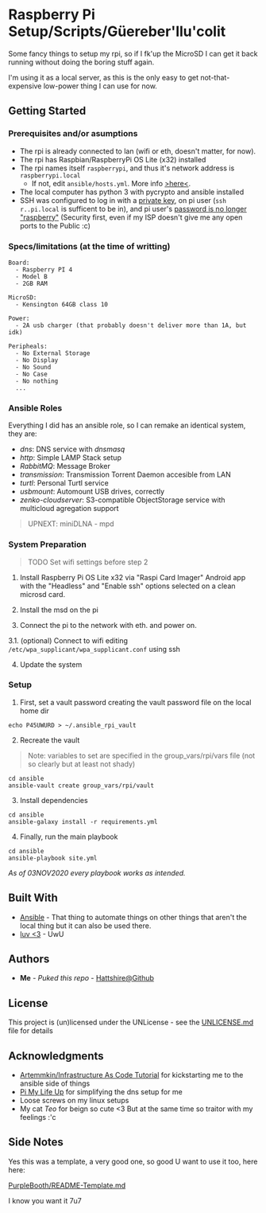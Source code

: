 # Raspberry Pi Setup/Scripts/Güereber'llu'colit

Some fancy things to setup my rpi, so if I fk'up the MicroSD I can get it back running without doing the boring stuff again.

I'm using it as a local server, as this is the only easy to get not-that-expensive low-power thing I can use for now.

## Getting Started

### Prerequisites and/or asumptions

* The rpi is already connected to lan (wifi or eth, doesn't matter, for now).
* The rpi has Raspbian/RaspberryPi OS Lite (x32) installed
* The rpi names itself `raspberrypi`, and thus it's network address is `raspberrypi.local`
  * If not, edit `ansible/hosts.yml`. More info [>here<](https://docs.ansible.com/ansible/latest/user_guide/intro_inventory.html#hosts-in-multiple-groups).
* The local computer has python 3 with pycrypto and ansible installed
* SSH was configured to log in with a [private key](https://www.ssh.com/ssh/copy-id#copy-the-key-to-a-server), on pi user (`ssh r..pi.local` is sufficent to be in), and pi user's [password is no longer "raspberry"](https://www.shellhacks.com/raspberry-pi-default-password-how-to-change/) (Security first, even if my ISP doesn't give me any open ports to the Public :c)

### Specs/limitations (at the time of writting)
```
Board:
  - Raspberry PI 4
  - Model B
  - 2GB RAM

MicroSD: 
  - Kensington 64GB class 10

Power:
  - 2A usb charger (that probably doesn't deliver more than 1A, but idk)

Peripheals:
  - No External Storage
  - No Display
  - No Sound
  - No Case
  - No nothing
  ...

```

### Ansible Roles

Everything I did has an ansible role, so I can remake an identical system, they are:

* _dns_: DNS service with _dnsmasq_
* _http_: Simple LAMP Stack setup
* _RabbitMQ_: Message Broker
* _transmission_: Transmission Torrent Daemon accesible from LAN
* _turtl_: Personal Turtl service
* _usbmount_: Automount USB drives, correctly
* _zenko-cloudserver_: S3-compatible ObjectStorage service with multicloud agregation support

> UPNEXT: miniDLNA - mpd

### System Preparation

> TODO Set wifi settings before step 2

 1. Install Raspberry Pi OS Lite x32 via "Raspi Card Imager" Android app with the "Headless" and "Enable ssh" options selected on a clean microsd card.
 
 2. Install the msd on the pi
 
 3. Connect the pi to the network with eth. and power on.
 
 3.1. (optional) Connect to wifi editing `/etc/wpa_supplicant/wpa_supplicant.conf` using ssh
 
 4. Update the system

### Setup


 1. First, set a vault password creating the vault password file on the local home dir

 ```
 echo P45UWURD > ~/.ansible_rpi_vault
 ```

 2. Recreate the vault
 > Note: variables to set are specified in the group_vars/rpi/vars file (not so clearly but at least not shady)

 ```
 cd ansible
 ansible-vault create group_vars/rpi/vault
 ```
 
 3. Install dependencies
 
 ```
 cd ansible
 ansible-galaxy install -r requirements.yml
 ```

 4. Finally, run the main playbook

 ```
 cd ansible
 ansible-playbook site.yml
 ```

_As of 03NOV2020 every playbook works as intended._

## Built With

* [Ansible](https://docs.ansible.com/) - That thing to automate things on other things that aren't the local thing but it can also be used there.
* [luv <3](https://uwu.email/) - UwU



## Authors

* **Me** - *Puked this repo* - [Hattshire@Github](https://github.com/Hattshire)

## License

This project is (un)licensed under the UNLicense - see the [UNLICENSE.md](UNLICENSE.md) file for details

## Acknowledgments

* [Artemmkin/Infrastructure As Code Tutorial](https://github.com/Artemmkin/infrastructure-as-code-tutorial) for kickstarting me to the ansible side of things
* [Pi My Life Up](https://pimylifeup.com/) for simplifying the dns setup for me
* Loose screws on my linux setups
* My cat _Teo_ for beign so cute <3 But at the same time so traitor with my feelings :'c

## Side Notes
Yes this was a template, a very good one, so good U want to use it too, here here:

[PurpleBooth/README-Template.md](https://gist.github.com/PurpleBooth/109311bb0361f32d87a2)

I know you want it 7u7
